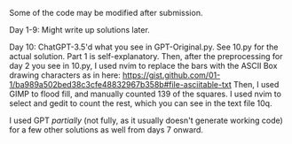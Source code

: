 Some of the code may be modified after submission.

Day 1-9:
Might write up solutions later.

Day 10:
ChatGPT-3.5'd what you see in GPT-Original.py. See 10.py for the actual solution.
Part 1 is self-explanatory. Then, after the preprocessing for day 2 you see in 10.py, I used nvim to replace the bars with the ASCII Box drawing characters as in here: https://gist.github.com/01-1/ba989a502bed38c3cfe48832967b358b#file-asciitable-txt
Then, I used GIMP to flood fill, and manually counted 139 of the squares. I used nvim to select and gedit to count the rest, which you can see in the text file 10q.

I used GPT *partially* (not fully, as it usually doesn't generate working code) for a few other solutions as well from days 7 onward.
